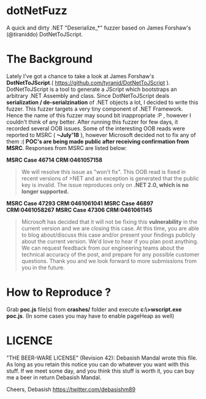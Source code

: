 # dotNetFuzz

A quick and dirty .NET "Deserialize_*" fuzzer based on James Forshaw's (@tiraniddo) DotNetToJScript.

# The Background

Lately I've got a chance to take a look at James Forshaw's **DotNetToJScript**.( https://github.com/tyranid/DotNetToJScript ). DotNetToJScript is a tool to generate a JScript which bootstraps an arbitrary .NET Assembly and class. Since DotNetToJScript deals **serialization / de-serialzination** of .NET objects a lot, I decided to write this fuzzer. This fuzzer targets a very tiny component of .NET Framework. Hence the name of this fuzzer may sound bit inappropriate :P , however I couldn't think of any better. After running this fuzzer for few days, it recorded several OOB issues. Some of the interesting OOB reads were reported to MSRC ( **~July'18** ), however Microsoft decided not to fix any of them :( **POC's are being made public after receiving confirmation from MSRC**. Responses from MSRC are listed below:

**MSRC Case 46714 CRM:0461057158**

> We will resolve this issue as "won't fix". This OOB read is fixed in recent versions of >NET and an exception is generated that the public key is invalid. The issue reproduces only on **.NET 2.0, which is no longer supported.** 

**MSRC Case 47293 CRM:0461061041**
**MSRC Case 46897 CRM:0461058267**
**MSRC Case 47306 CRM:0461061145**

> Microsoft has decided that it will not be fixing this **vulnerability** in the current version and we are closing this case.  At this time, you are able to blog about/discuss this case and/or present your findings publicly about the current version. We'd love to hear if you plan post anything. We can request feedback from our engineering teams about the technical accuracy of the post, and prepare for any possible customer questions. Thank you and we look forward to more submissions from you in the future.

# How to Reproduce ? 

Grab **poc.js** file(s) from **crashes/** folder and execute **c:\\>wscript.exe poc.js**.
(In some cases you may have to enable pageHeap as well)

# LICENCE

"THE BEER-WARE LICENSE" (Revision 42): 
Debasish Mandal wrote this file. As long as you retain this notice you can do whatever you want with this stuff. If we meet some day, and you think this stuff is worth it, you can buy me a beer in return Debasish Mandal.


Cheers,
Debasish
https://twitter.com/debasishm89
